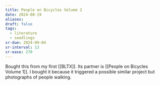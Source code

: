 ```yaml
---
title: People on Bicycles Volume 2
date: 2024-08-19
aliases: 
draft: false
tags:
  - literature
  - seedlings
sr-due: 2024-09-04
sr-interval: 13
sr-ease: 270
---
```

Bought this from my first [[BLTX]]. Its partner is [[People on Bicycles Volume 1]]. I bought it because it triggered a possible similar project but photographs of people walking.